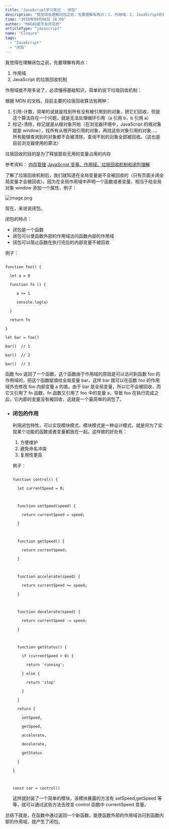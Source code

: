 ```yaml
---
title: "JavaScript学习笔记 - 闭包"
description: "我觉得在理解闭包之前，先要理解有两点：1. 作用域、2. JavaScript的垃圾回收机制"
time: "2018年09月06日 16:00"
author: "MADAO是不会开花的"
articleType: "javascript"
name: "Closure"
tags:
  - "JavaScript"
  - "闭包"
---
```


我觉得在理解闭包之前，先要理解有两点：

1.  作用域
2.  JavaScript 的垃圾回收机制

作用域就不用多说了，必须懂得基础知识，简单的说下垃圾回收机制：

根据 MDN 的文档，目前主要的垃圾回收算法有两种：

1. 引用-计数，简单的说就是找到所有没有被引用到的对象，把它们回收，但是这个算法存在一个问题，就是无法处理循环引用（a 引用 b，b 引用 a）
2. 标记-清除，标记就是从根对象开始（在浏览器环境中，JavaScript 的根对象就是 window），找所有从根开始引用的对象，再找这些对象引用的对象...，所有能够查询到的对象都不会被清除，查询不到的对象全部被回收。（这也是目前浏览器使用的算法）

垃圾回收的目的是为了释放那些无用的变量占用的内存

参考资料：
[内存管理](https://developer.mozilla.org/zh-CN/docs/Web/JavaScript/Memory_Management)
[JavaScript 变量、作用域、垃圾回收机制和闭包理解](https://simmin.github.io/2016/10/10/some-js-concept/#%E4%B8%89%E3%80%81%E5%9E%83%E5%9C%BE%E6%94%B6%E9%9B%86)

了解了垃圾回收机制后，我们就知道在全局变量是不会被回收的（只有页面关闭全局变量才会被回收）。因为在全局作用域中声明一个函数或者变量，相当于给全局对象 window 添加一个属性，例子：

![image.png](/articlesImages/javascript/closure/image.png)

现在，来说说闭包。

闭包的特点：

- 闭包是一个函数
- 闭包可以使函数外部的作用域访问函数内部的作用域
- 闭包可以阻止函数在执行完后的内部变量不被回收

例子：

```

function foo() {

  let a = 0

  function fn () {

     a += 1

     console.log(a)

  }

  return fn

}

let bar = foo()

bar()  // 1

bar()  // 2

bar()  // 3

```

函数 foo 返回了一个函数，这个函数由于作用域的原因是可以访问到函数 foo 的作用域的，把这个函数赋值给全局变量 bar，这样 bar 就可以在函数 foo 的作用域外去修改 foo 内部变量 a 的值，由于 bar 是全局变量，所以它不会被回收，而它又引用了 fn 函数，fn 函数又引用了 foo 中的变量 a，导致 foo 在执行完成之后，它内部的变量没有被回收，这就是一个最简单的闭包了。

- ### 闭包的作用

  利用闭包特性，可以实现模块模式，模块模式是一种设计模式，就是将为了实现某个功能的函数或者变量都放在一起。这样做的好处有：
    1. 方便维护
    2. 避免命名冲突
    3. 复用性更高

    例子：

    ```

    function control() {

      let currentSpeed = 0;



      function setSpeed(speed) {

        return currentSpeed = speed;

      }



      function getSpeed() {

        return currentSpeed;

      }



      function accelerate(speed) {

        return currentSpeed += speed;

      }



      function decelerate(speed) {

        return currentSpeed -= speed;

      }



      function getStatus() {

        if (currentSpeed > 0) {

          return 'running';

        } else {

          return 'stop'

        }

      }

      return {

        setSpeed,

        getSpeed,

        accelerate,

        decelerate,

        getStatus

      }

    }



    const car = control()

    ```

    这样就封装了一个简单的模块，该模块暴露的方法有 setSpeed,getSpeed 等等，就可以通过这些方法去改变 control 函数中 currentSpeed 变量。

总结下就是，在函数中通过返回一个新函数，能使函数外部的作用域访问到函数内部的作用域，就产生了闭包。
